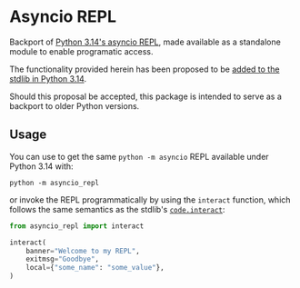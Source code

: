 # Asyncio REPL

Backport of [Python 3.14's asyncio REPL](https://github.com/python/cpython/blob/80b9e79d84e835ecdb5a15c9ba73e44803ca9d32/Lib/asyncio/__main__.py),
made available as a standalone module to enable programatic access.

The functionality provided herein has been proposed to be [added to the stdlib in 
Python 3.14](https://discuss.python.org/t/add-asyncio-console-module-to-progamatically-access-the-asyncio-repl/79919).

Should this proposal be accepted, this package is intended to serve as a backport to 
older Python versions.


## Usage 

You can use to get the same `python -m asyncio`  REPL available under Python 3.14 with:

```shell
python -m asyncio_repl
```

or invoke the REPL programmatically by using the `interact` function, which follows the
same semantics as the stdlib's 
[`code.interact`](https://docs.python.org/3/library/code.html#code.interact):

```python
from asyncio_repl import interact

interact(
    banner="Welcome to my REPL", 
    exitmsg="Goodbye", 
    local={"some_name": "some_value"},
)
```
